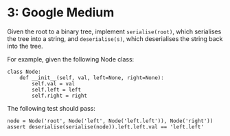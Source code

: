 # 3: Google Medium

Given the root to a binary tree, implement `serialise(root)`, which serialises the tree into a string, and `deserialise(s)`, which deserialises the string back into the tree.  

For example, given the following Node class:

```
class Node:
    def __init__(self, val, left=None, right=None):
        self.val = val
        self.left = left
        self.right = right
```  

The following test should pass:
```
node = Node('root', Node('left', Node('left.left')), Node('right'))
assert deserialise(serialise(node)).left.left.val == 'left.left'
```
